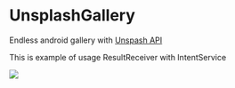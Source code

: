 # UnsplashGallery

Endless android gallery with [Unspash API](https://unsplash.com/)

This is example of usage ResultReceiver with IntentService

![](https://github.com/vovaksenov99/unsplashedPublicGallery/blob/master/example.gif)
